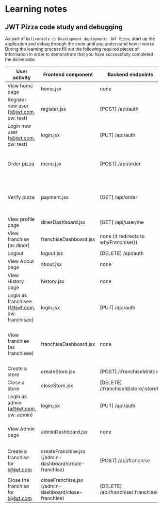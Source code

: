 # Learning notes

## JWT Pizza code study and debugging

As part of `Deliverable ⓵ Development deployment: JWT Pizza`, start up the application and debug through the code until you understand how it works. During the learning process fill out the following required pieces of information in order to demonstrate that you have successfully completed the deliverable.

| User activity                                       | Frontend component | Backend endpoints | Database SQL |
| --------------------------------------------------- | ------------------ | ----------------- | ------------ |
| View home page                                      |  home.jsx          |  none             | none             |
| Register new user<br/>(t@jwt.com, pw: test)         |  register.jsx      |  [POST] /api/auth |`INSERT INTO user (name, email, password) VALUES (?, ?, ?)` <br/>`INSERT INTO userRole (userId, role, objectId) VALUES (?, ?, ?)`|
| Login new user<br/>(t@jwt.com, pw: test)            |  login.jsx             | [PUT] /api/auth   | `SELECT * FROM user WHERE email=?` <br/>`SELECT * FROM userRole WHERE userId=?`  |
| Order pizza                                         |  menu.jsx              | [POST] /api/order |`INSERT INTO dinerOrder (dinerId, franchiseId, storeId, date) VALUES (?, ?, ?, now())` <br/>`INSERT INTO orderItem (orderId, menuId, description, price) VALUES (?, ?, ?, ?)`             |
| Verify pizza                                        |  payment.jsx           | [GET] /api/order  |`SELECT id, franchiseId, storeId, date FROM dinerOrder WHERE dinerId=? LIMIT ${offset},${config.db.listPerPage}` <br/> `SELECT id, menuId, description, price FROM orderItem WHERE orderId=?`|
| View profile page                                   |  dinerDashboard.jsx    | [GET] /api/user/me| none         |
| View franchise<br/>(as diner)                       |  franchiseDashboard.jsx| none (it redirects to whyFranchise())| none (it redirects to whyFranchise())|
| Logout                                              |  logout.jsx            | [DELETE] /api/auth|`DELETE FROM auth WHERE token=?`|
| View About page                                     |  about.jsx             | none              | none         |
| View History page                                   |  history.jsx           | none              | none         |
| Login as franchisee<br/>(f@jwt.com, pw: franchisee) |  login.jsx             | [PUT] /api/auth |`SELECT * FROM user WHERE email=?` <br/>`SELECT * FROM userRole WHERE userId=?`|
| View franchise<br/>(as franchisee)                  |  franchiseDashboard.jsx| none   |`SELECT * FROM user WHERE email=?` <br/>`SELECT s.id, s.name, COALESCE(SUM(oi.price), 0) AS totalRevenue FROM dinerOrder AS do JOIN orderItem AS oi ON do.id=oi.orderId RIGHT JOIN store AS s ON s.id=do.storeId WHERE s.franchiseId=? GROUP BY s.id`|
| Create a store                                      |  createStore.jsx   | [POST] /:franchiseId/store |`INSERT INTO store (franchiseId, name) VALUES (?, ?)`|
| Close a store                                       |  closeStore.jsx        | [DELETE] /:franchiseId/store/:storeId|`DELETE FROM store WHERE franchiseId=? AND id=?`|
| Login as admin<br/>(a@jwt.com, pw: admin)           |  login.jsx             | [PUT] /api/auth | `SELECT * FROM user WHERE email=?` <br/>`SELECT * FROM userRole WHERE userId=?` |
| View Admin page                                     |  adminDashboard.jsx    | none  |`SELECT id, name FROM franchise WHERE name LIKE ? LIMIT ${limit + 1} OFFSET ${offset}` <br/> `SELECT id, name FROM store WHERE franchiseId=?`|
| Create a franchise for t@jwt.com                    |  createFranchise.jsx (/admin-dashboard/create-franchise)  | [POST] /api/franchise |`SELECT id, name FROM user WHERE email=?` <br/> `INSERT INTO franchise (name) VALUES (?)` <br/> `INSERT INTO userRole (userId, role, objectId) VALUES (?, ?, ?)`|
| Close the franchise for t@jwt.com                   |  closeFranchise.jsx  (/admin-dashboard/close-franchise) | [DELETE]  /api/franchise/:franchiseId |`DELETE FROM store WHERE franchiseId=?` <br/> `DELETE FROM userRole WHERE objectId=?` <br/> `DELETE FROM franchise WHERE id=?`|
